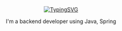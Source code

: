 <div align="center">
  <a href="https://github.com/gyu0918">
    <img src="https://readme-typing-svg.demolab.com?font=Fira+Code&pause=2000&color=1F7EBB&center=true&width=435&lines=Welcome+to+my+Github" alt="TypingSVG" />
  </a>
  <p>I'm a backend developer using Java, Spring</p>
</div>
